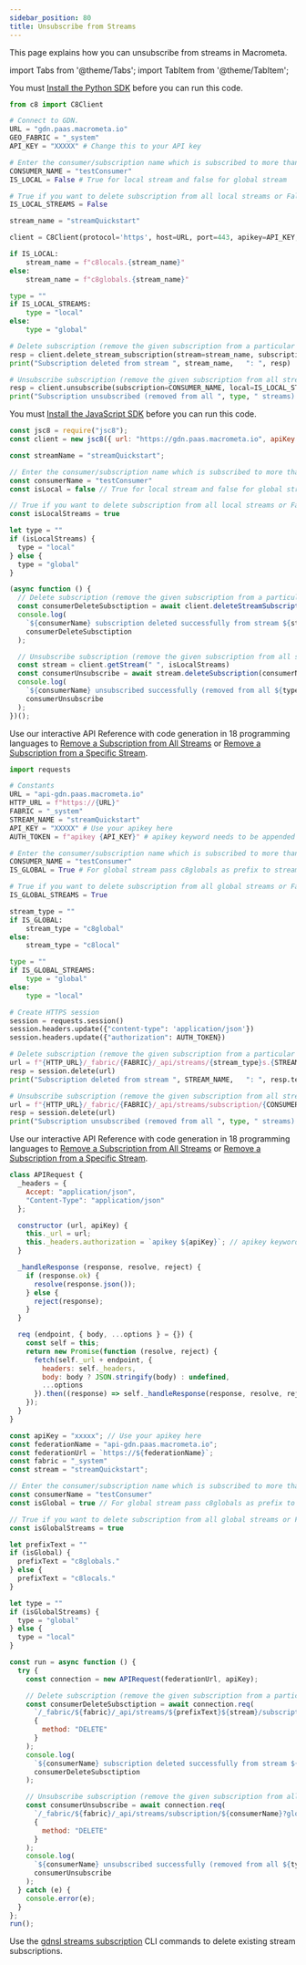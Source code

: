 ```yaml
---
sidebar_position: 80
title: Unsubscribe from Streams
---
```


This page explains how you can unsubscribe from streams in Macrometa.

import Tabs from '@theme/Tabs';
import TabItem from '@theme/TabItem';

<Tabs groupId="operating-systems">
<TabItem value="py" label="Python SDK">

You must [Install the Python SDK](../sdks/install-sdks.md) before you can run this code.

```py
from c8 import C8Client

# Connect to GDN.
URL = "gdn.paas.macrometa.io"
GEO_FABRIC = "_system"
API_KEY = "XXXXX" # Change this to your API key

# Enter the consumer/subscription name which is subscribed to more than 2 streams
CONSUMER_NAME = "testConsumer"
IS_LOCAL = False # True for local stream and false for global stream

# True if you want to delete subscription from all local streams or False if you want to delete subscription on all global streams
IS_LOCAL_STREAMS = False 

stream_name = "streamQuickstart"

client = C8Client(protocol='https', host=URL, port=443, apikey=API_KEY, geofabric=GEO_FABRIC)

if IS_LOCAL:
    stream_name = f"c8locals.{stream_name}"
else:
    stream_name = f"c8globals.{stream_name}"

type = ""
if IS_LOCAL_STREAMS:
    type = "local"
else:
    type = "global" 

# Delete subscription (remove the given subscription from a particular stream)
resp = client.delete_stream_subscription(stream=stream_name, subscription=CONSUMER_NAME, local=IS_LOCAL)
print("Subscription deleted from stream ", stream_name,   ": ", resp)

# Unsubscribe subscription (remove the given subscription from all streams (either global or local as specified by IS_LOCAL_STREAMS))
resp = client.unsubscribe(subscription=CONSUMER_NAME, local=IS_LOCAL_STREAMS)
print("Subscription unsubscribed (removed from all ", type, " streams): ", resp)
```

</TabItem>
<TabItem value="js" label="JavaScript SDK">

You must [Install the JavaScript SDK](../sdks/install-sdks.md) before you can run this code.

```js
const jsc8 = require("jsc8");
const client = new jsc8({ url: "https://gdn.paas.macrometa.io", apiKey: "xxxxx", fabricName: "_system" });

const streamName = "streamQuickstart";

// Enter the consumer/subscription name which is subscribed to more than 2 streams
const consumerName = "testConsumer"
const isLocal = false // True for local stream and false for global stream

// True if you want to delete subscription from all local streams or False if you want to delete subscription on all global streams
const isLocalStreams = true

let type = ""
if (isLocalStreams) {
  type = "local"
} else {
  type = "global"
}

(async function () {
  // Delete subscription (remove the given subscription from a particular stream)
  const consumerDeleteSubsctiption = await client.deleteStreamSubscription(streamName, consumerName, isLocal)
  console.log(
    `${consumerName} subscription deleted successfully from stream ${streamName}`,
    consumerDeleteSubsctiption
  );

  // Unsubscribe subscription (remove the given subscription from all streams (either global or local as specified by isLocalStreams))
  const stream = client.getStream(" ", isLocalStreams)
  const consumerUnsubscribe = await stream.deleteSubscription(consumerName)
  console.log(
    `${consumerName} unsubscribed successfully (removed from all ${type} streams)`,
    consumerUnsubscribe
  );
})();
```

</TabItem>
<TabItem value="api-py" label="API - Python">

Use our interactive API Reference with code generation in 18 programming languages to [Remove a Subscription from All Streams](https://macrometa.com/docs/api#/operations/DeleteAllSubscriptions) or [Remove a Subscription from a Specific Stream](https://macrometa.com/docs/api#/operations/DeleteSubscription).

```py
import requests

# Constants
URL = "api-gdn.paas.macrometa.io"
HTTP_URL = f"https://{URL}"
FABRIC = "_system"
STREAM_NAME = "streamQuickstart"
API_KEY = "XXXXX" # Use your apikey here
AUTH_TOKEN = f"apikey {API_KEY}" # apikey keyword needs to be appended

# Enter the consumer/subscription name which is subscribed to more than 2 streams
CONSUMER_NAME = "testConsumer"
IS_GLOBAL = True # For global stream pass c8globals as prefix to stream name or c8locals if stream is local

# True if you want to delete subscription from all global streams or False if you want to delete subscription on all local streams
IS_GLOBAL_STREAMS = True 

stream_type = ""
if IS_GLOBAL:
    stream_type = "c8global"
else:
    stream_type = "c8local"

type = ""
if IS_GLOBAL_STREAMS:
    type = "global"
else:
    type = "local"

# Create HTTPS session
session = requests.session()
session.headers.update({"content-type": 'application/json'})
session.headers.update({"authorization": AUTH_TOKEN})

# Delete subscription (remove the given subscription from a particular stream)
url = f"{HTTP_URL}/_fabric/{FABRIC}/_api/streams/{stream_type}s.{STREAM_NAME}/subscriptions/{CONSUMER_NAME}"
resp = session.delete(url)
print("Subscription deleted from stream ", STREAM_NAME,   ": ", resp.text)

# Unsubscribe subscription (remove the given subscription from all streams (either global or local as specified by IS_GLOBAL_STREAMS))
url = f"{HTTP_URL}/_fabric/{FABRIC}/_api/streams/subscription/{CONSUMER_NAME}?global={IS_GLOBAL_STREAMS}"
resp = session.delete(url)
print("Subscription unsubscribed (removed from all ", type, " streams): ", resp.text)
```

</TabItem>
<TabItem value="api-js" label="API - JS">

Use our interactive API Reference with code generation in 18 programming languages to [Remove a Subscription from All Streams](https://macrometa.com/docs/api#/operations/DeleteAllSubscriptions) or [Remove a Subscription from a Specific Stream](https://macrometa.com/docs/api#/operations/DeleteSubscription).

```js
class APIRequest {
  _headers = {
    Accept: "application/json",
    "Content-Type": "application/json"
  };

  constructor (url, apiKey) {
    this._url = url;
    this._headers.authorization = `apikey ${apiKey}`; // apikey keyword needs to be appended
  }

  _handleResponse (response, resolve, reject) {
    if (response.ok) {
      resolve(response.json());
    } else {
      reject(response);
    }
  }

  req (endpoint, { body, ...options } = {}) {
    const self = this;
    return new Promise(function (resolve, reject) {
      fetch(self._url + endpoint, {
        headers: self._headers,
        body: body ? JSON.stringify(body) : undefined,
        ...options
      }).then((response) => self._handleResponse(response, resolve, reject));
    });
  }
}

const apiKey = "xxxxx"; // Use your apikey here
const federationName = "api-gdn.paas.macrometa.io";
const federationUrl = `https://${federationName}`;
const fabric = "_system"
const stream = "streamQuickstart";

// Enter the consumer/subscription name which is subscribed to more than 2 streams
const consumerName = "testConsumer"
const isGlobal = true // For global stream pass c8globals as prefix to stream name or c8locals if stream is local

// True if you want to delete subscription from all global streams or False if you want to delete subscription on all local streams
const isGlobalStreams = true

let prefixText = ""
if (isGlobal) {
  prefixText = "c8globals."
} else {
  prefixText = "c8locals."
}

let type = ""
if (isGlobalStreams) {
  type = "global"
} else {
  type = "local"
}

const run = async function () {
  try {
    const connection = new APIRequest(federationUrl, apiKey);

    // Delete subscription (remove the given subscription from a particular stream)
    const consumerDeleteSubsctiption = await connection.req(
      `/_fabric/${fabric}/_api/streams/${prefixText}${stream}/subscriptions/${consumerName}`,
      {
        method: "DELETE"
      }
    );
    console.log(
      `${consumerName} subscription deleted successfully from stream ${stream}`,
      consumerDeleteSubsctiption
    );

    // Unsubscribe subscription (remove the given subscription from all streams (either global or local as specified by isGlobalStreams))
    const consumerUnsubscribe = await connection.req(
      `/_fabric/${fabric}/_api/streams/subscription/${consumerName}?global=${isGlobalStreams}`,
      {
        method: "DELETE"
      }
    );
    console.log(
      `${consumerName} unsubscribed successfully (removed from all ${type} streams)`,
      consumerUnsubscribe
    );
  } catch (e) {
    console.error(e);
  }
};
run();
```

</TabItem>
<TabItem value="cli" label="CLI">

Use the [gdnsl streams subscription](../cli/streams-cli.md#gdnsl-streams-subscription) CLI commands to delete existing stream subscriptions.

</TabItem>
</Tabs>
